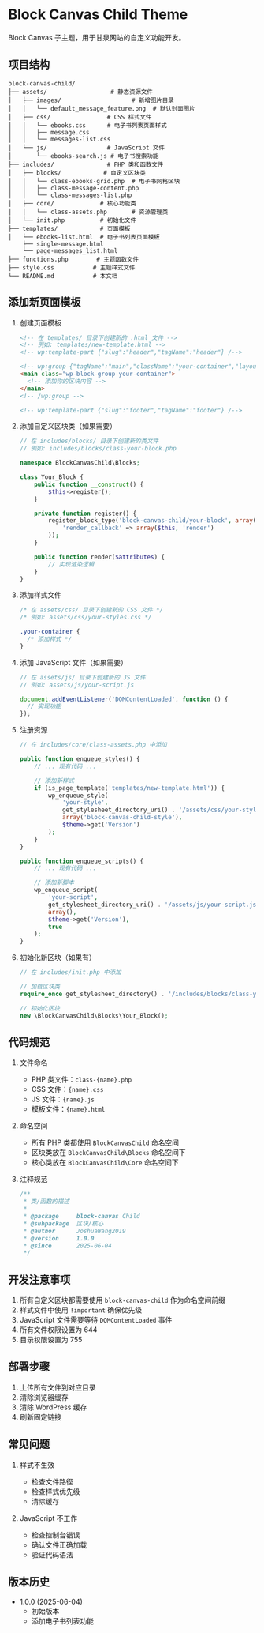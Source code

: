 # Block Canvas Child Theme

Block Canvas 子主题，用于甘泉网站的自定义功能开发。

## 项目结构

```
block-canvas-child/
├── assets/                  # 静态资源文件
│   ├── images/                    # 新增图片目录
│   │   └── default_message_feature.png  # 默认封面图片
│   ├── css/                # CSS 样式文件
│   │   └── ebooks.css      # 电子书列表页面样式
│   │   ├── message.css
│   │   └── messages-list.css
│   └── js/                 # JavaScript 文件
│       └── ebooks-search.js # 电子书搜索功能
├── includes/               # PHP 类和函数文件
│   ├── blocks/            # 自定义区块类
│   │   └── class-ebooks-grid.php  # 电子书网格区块
│   │   ├── class-message-content.php
│   │   └── class-messages-list.php
│   ├── core/             # 核心功能类
│   │   └── class-assets.php       # 资源管理类
│   └── init.php          # 初始化文件
├── templates/            # 页面模板
│   └── ebooks-list.html  # 电子书列表页面模板
    ├── single-message.html
    └── page-messages_list.html
├── functions.php        # 主题函数文件
├── style.css           # 主题样式文件
└── README.md           # 本文档
```

## 添加新页面模板

1. 创建页面模板

   ```html
   <!-- 在 templates/ 目录下创建新的 .html 文件 -->
   <!-- 例如: templates/new-template.html -->
   <!-- wp:template-part {"slug":"header","tagName":"header"} /-->

   <!-- wp:group {"tagName":"main","className":"your-container","layout":{"type":"constrained","contentSize":"1200px"}} -->
   <main class="wp-block-group your-container">
     <!-- 添加你的区块内容 -->
   </main>
   <!-- /wp:group -->

   <!-- wp:template-part {"slug":"footer","tagName":"footer"} /-->
   ```

2. 添加自定义区块类（如果需要）

   ```php
   // 在 includes/blocks/ 目录下创建新的类文件
   // 例如: includes/blocks/class-your-block.php

   namespace BlockCanvasChild\Blocks;

   class Your_Block {
       public function __construct() {
           $this->register();
       }

       private function register() {
           register_block_type('block-canvas-child/your-block', array(
               'render_callback' => array($this, 'render')
           ));
       }

       public function render($attributes) {
           // 实现渲染逻辑
       }
   }
   ```

3. 添加样式文件

   ```css
   /* 在 assets/css/ 目录下创建新的 CSS 文件 */
   /* 例如: assets/css/your-styles.css */

   .your-container {
     /* 添加样式 */
   }
   ```

4. 添加 JavaScript 文件（如果需要）

   ```javascript
   // 在 assets/js/ 目录下创建新的 JS 文件
   // 例如: assets/js/your-script.js

   document.addEventListener('DOMContentLoaded', function () {
     // 实现功能
   });
   ```

5. 注册资源

   ```php
   // 在 includes/core/class-assets.php 中添加

   public function enqueue_styles() {
       // ... 现有代码 ...

       // 添加新样式
       if (is_page_template('templates/new-template.html')) {
           wp_enqueue_style(
               'your-style',
               get_stylesheet_directory_uri() . '/assets/css/your-styles.css',
               array('block-canvas-child-style'),
               $theme->get('Version')
           );
       }
   }

   public function enqueue_scripts() {
       // ... 现有代码 ...

       // 添加新脚本
       wp_enqueue_script(
           'your-script',
           get_stylesheet_directory_uri() . '/assets/js/your-script.js',
           array(),
           $theme->get('Version'),
           true
       );
   }
   ```

6. 初始化新区块（如果有）

   ```php
   // 在 includes/init.php 中添加

   // 加载区块类
   require_once get_stylesheet_directory() . '/includes/blocks/class-your-block.php';

   // 初始化区块
   new \BlockCanvasChild\Blocks\Your_Block();
   ```

## 代码规范

1. 文件命名

   - PHP 类文件：`class-{name}.php`
   - CSS 文件：`{name}.css`
   - JS 文件：`{name}.js`
   - 模板文件：`{name}.html`

2. 命名空间

   - 所有 PHP 类都使用 `BlockCanvasChild` 命名空间
   - 区块类放在 `BlockCanvasChild\Blocks` 命名空间下
   - 核心类放在 `BlockCanvasChild\Core` 命名空间下

3. 注释规范
   ```php
   /**
    * 类/函数的描述
    *
    * @package     block-canvas Child
    * @subpackage  区块/核心
    * @author      JoshuaWang2019
    * @version     1.0.0
    * @since       2025-06-04
    */
   ```

## 开发注意事项

1. 所有自定义区块都需要使用 `block-canvas-child` 作为命名空间前缀
2. 样式文件中使用 `!important` 确保优先级
3. JavaScript 文件需要等待 `DOMContentLoaded` 事件
4. 所有文件权限设置为 644
5. 目录权限设置为 755

## 部署步骤

1. 上传所有文件到对应目录
2. 清除浏览器缓存
3. 清除 WordPress 缓存
4. 刷新固定链接

## 常见问题

1. 样式不生效

   - 检查文件路径
   - 检查样式优先级
   - 清除缓存

2. JavaScript 不工作
   - 检查控制台错误
   - 确认文件正确加载
   - 验证代码语法

## 版本历史

- 1.0.0 (2025-06-04)
  - 初始版本
  - 添加电子书列表功能
